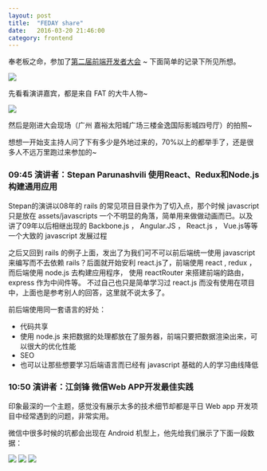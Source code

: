 ```yaml
---
layout: post
title:  "FEDAY share"
date:   2016-03-20 21:46:00
category: frontend
---
```


奉老板之命，参加了[第二届前端开发者大会](http://www.fequan.com/2016/) ~ 下面简单的记录下所见所想。

<img src="{{site.baseurl}}/source/2016.03.20/1.png">  

先看看演讲嘉宾，都是来自 FAT 的大牛人物~

<img src="{{site.baseurl}}/source/2016.03.20/2.jpg">  

然后是刚进大会现场（广州 嘉裕太阳城广场三楼金逸国际影城四号厅）的拍照~

想想一开始支主持人问了下有多少是外地过来的，70%以上的都举手了，还是很多人不远万里跑过来参加的~

### 09:45 演讲者：Stepan Parunashvili 使用React、Redux和Node.js构建通用应用

Stepan的演讲以08年的 rails 的常见项目目录作为了切入点，那个时候 javascript 只是放在 assets/javascripts 一个不明显的角落，简单用来做做动画而已。以及讲了09年以后相继出现的 Backbone.js ， Angular.JS ， React.js ， Vue.js等等一个大致的 javascript 发展过程

之后又回到 rails 的例子上面，发出了为我们可不可以前后端统一使用 javascript 来编写而不去依赖 rails？后面就开始安利 react.js了，前端使用 react , redux ，而后端使用 node.js 去构建应用程序， 使用 reactRouter 来搭建前端的路由， express 作为中间件等。 不过自己也只是简单学习过 react.js 而没有使用在项目中，上面也是参考别人的回答，这里就不说太多了。

前后端使用同一套语言的好处：

* 代码共享
* 使用 node.js 来把数据的处理都放在了服务器，前端只要把数据渲染出来，可以很大的优化性能
* SEO
* 也可以让那些想要学习后端语言而已经有 javascript 基础的人的学习曲线降低

### 10:50 演讲者：江剑锋 微信Web APP开发最佳实践

印象最深的一个主题，感觉没有展示太多的技术细节却都是平日 Web app 开发项目中经常遇到的问题，非常实用。

微信中很多时候的坑都会出现在 Android 机型上，他先给我们展示了下面一段数据：

<img src="{{site.baseurl}}/source/2016.03.20/3.jpg"> 

<img src="{{site.baseurl}}/source/2016.03.20/4.jpg"> 

<img src="{{site.baseurl}}/source/2016.03.20/5.jpg"> 